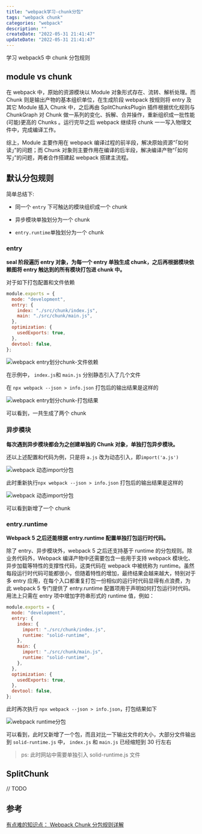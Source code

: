 ```yaml
---
title: "webpack学习-chunk分包"
tags: "webpack chunk"
categories: "webpack"
description: ""
createDate: "2022-05-31 21:41:47"
updateDate: "2022-05-31 21:41:47"
---
```


学习 webpack5 中 chunk 分包规则

## module vs chunk

在 webpack 中，原始的资源模块以 Module 对象形式存在、流转、解析处理。而 Chunk 则是输出产物的基本组织单位，在生成阶段 webpack 按规则将 entry 及其它 Module 插入 Chunk 中，之后再由 SplitChunksPlugin 插件根据优化规则与 ChunkGraph 对 Chunk 做一系列的变化、拆解、合并操作，重新组织成一批性能(可能)更高的 Chunks 。运行完毕之后 webpack 继续将 chunk 一一写入物理文件中，完成编译工作。

综上，Module 主要作用在 webpack 编译过程的前半段，解决原始资源“「如何读」”的问题；而 Chunk 对象则主要作用在编译的后半段，解决编译产物“「如何写」”的问题，两者合作搭建起 webpack 搭建主流程。

## 默认分包规则

简单总结下:

- 同一个 `entry` 下可触达的模块组织成一个 chunk

- 异步模块单独划分为一个 chunk

- `entry.runtime`单独划分为一个 chunk

### entry

**seal 阶段遍历 entry 对象，为每一个 entry 单独生成 chunk，之后再根据模块依赖图将 entry 触达到的所有模块打包进 chunk 中。**

对于如下打包配置和文件依赖

```js
module.exports = {
  mode: "development",
  entry: {
    index: "./src/chunk/index.js",
    main: "./src/chunk/main.js",
  },
  optimization: {
    usedExports: true,
  },
  devtool: false,
};
```

![webpack entry划分chunk-文件依赖](/img/webpack-chunk-1.png)

在示例中， `index.js`和 `main.js` 分别静态引入了几个文件

在 `npx webpack --json > info.json` 打包后的输出结果是这样的

![webpack entry划分chunk-打包结果](/img/webpack-chunk-0.png)

可以看到，一共生成了两个 chunk

### 异步模块

**每次遇到异步模块都会为之创建单独的 Chunk 对象，单独打包异步模块。**

还以上述配置和代码为例，只是将 `a.js` 改为动态引入，即`import('a.js')`

![webpack 动态import分包](/img/webpack-chunk-2.png)

此时重新执行`npx webpack --json > info.json` 打包后的输出结果是这样的

![webpack 动态import分包](/img/webpack-chunk-3.png)

可以看到新增了一个 chunk

### entry.runtime

**Webpack 5 之后还能根据 entry.runtime 配置单独打包运行时代码。**

除了 entry、异步模块外，webpack 5 之后还支持基于 runtime 的分包规则。除业务代码外，Webpack 编译产物中还需要包含一些用于支持 webpack 模块化、异步加载等特性的支撑性代码，这类代码在 webpack 中被统称为 runtime。虽然每段运行时代码可能都很小，但随着特性的增加，最终结果会越来越大，特别对于多 entry 应用，在每个入口都重复打包一份相似的运行时代码显得有点浪费，为此 webpack 5 专门提供了 entry.runtime 配置项用于声明如何打包运行时代码。用法上只需在 entry 项中增加字符串形式的 runtime 值，例如：

```js
module.exports = {
  mode: "development",
  entry: {
    index: {
      import: "./src/chunk/index.js",
      runtime: "solid-runtime",
    },
    main: {
      import: "./src/chunk/main.js",
      runtime: "solid-runtime",
    },
  },
  optimization: {
    usedExports: true,
  },
  devtool: false,
};
```

此时再次执行 `npx webpack --json > info.json`，打包结果如下

![webpack runtime分包](/img/webpack-chunk-4.png)

可以看到，此时又新增了一个包，而且对比一下输出文件的大小，大部分文件输出到 `solid-runtime.js` 中， `index.js` 和 `main.js` 已经缩短到 30 行左右

> ps: 此时网站中需要单独引入 solid-runtime.js 文件

## SplitChunk

// TODO

## 参考

[有点难的知识点： Webpack Chunk 分包规则详解](https://mp.weixin.qq.com/s?__biz=Mzg3OTYwMjcxMA==&mid=2247484029&idx=1&sn=7862737524e799c5eaf1605325171e32&chksm=cf00bf04f8773612682f4650be2f78255912d0ca8ecafff1bd647a8a692ae28098436975908f&scene=178&cur_album_id=1856066636768722949#rd)
